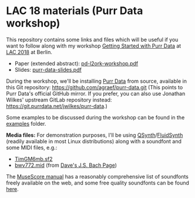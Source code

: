 # LAC 18 materials (Purr Data workshop)

This repository contains some links and files which will be useful if you want to follow along with my workshop [Getting Started with Purr Data](http://lac.linuxaudio.org/2018/pages/event/15/) at [LAC 2018](http://lac.linuxaudio.org/2018/) at Berlin.

- Paper (extended abstract): [pd-l2ork-workshop.pdf](pd-l2ork-workshop.pdf)
- Slides: [purr-data-slides.pdf](purr-data-slides.pdf)

During the workshop, we'll be installing [Purr Data](https://agraef.github.io/purr-data/) from source, available in this Git repository: <https://github.com/agraef/purr-data.git> (This points to Purr Data's official GitHub mirror. If you prefer, you can also use Jonathan Wilkes' upstream GitLab repository instead: <https://git.purrdata.net/jwilkes/purr-data>.)

Some examples to be discussed during the workshop can be found in the [examples](examples) folder.

**Media files:** For demonstration purposes, I'll be using [QSynth][]/[FluidSynth][] (readily available in most Linux distributions) along with a soundfont and some MIDI files, e.g.:

- [TimGM6mb.sf2](http://sourceforge.net/p/mscore/code/HEAD/tree/trunk/mscore/share/sound/TimGM6mb.sf2?format=raw)
- [bwv772.mid](http://www.jsbach.net/midi/bwv772.mid) (from [Dave's J.S. Bach Page](http://www.jsbach.net/))

The [MuseScore manual](https://musescore.org/en/handbook/soundfonts-and-sfz-files#list) has a reasonably comprehensive list of soundfonts freely available on the web, and some free quality soundfonts can be found [here](https://sites.google.com/site/soundfonts4u/).

[QSynth]: https://qsynth.sourceforge.io/
[FluidSynth]: http://www.fluidsynth.org/
